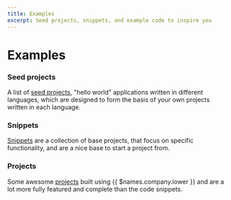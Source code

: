 ```yaml
---
title: Examples
excerpt: Seed projects, snippets, and example code to inspire you
---
```


# Examples

### Seed projects

A list of [seed projects](seed-projects/), "hello world" applications written in different languages, which are designed to form the basis of your own projects written in each language.

### Snippets

[Snippets](snippets/) are a collection of base projects, that focus on specific functionality, and are a nice base to start a project from.

### Projects

Some awesome [projects](projects/) built using {{ $names.company.lower }} and are a lot more fully featured and complete than the code snippets.
